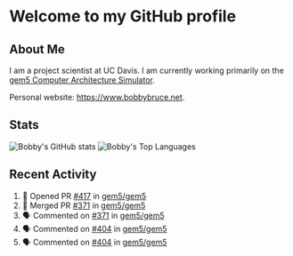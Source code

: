 # Welcome to my GitHub profile

## About Me

I am a project scientist at UC Davis. I am currently working primarily on the [gem5 Computer Architecture Simulator](https://github.com/gem5).

Personal website: <https://www.bobbybruce.net>.

## Stats

![Bobby's GitHub stats](https://github-readme-stats.vercel.app/api?username=bobbyrbruce&show_icons=true&theme=responsive&include_all_commits=true&count_private=true&show=reviews&disable_animations=true)
![Bobby's Top Languages ](https://github-readme-stats.vercel.app/api/top-langs/?username=bobbyrbruce&layout=compact&theme=responsive&count_private=true&langs_count=10&disable_animations=true)

## Recent Activity

<!--START_SECTION:activity-->
1. 💪 Opened PR [#417](https://github.com/gem5/gem5/pull/417) in [gem5/gem5](https://github.com/gem5/gem5)
2. 🎉 Merged PR [#371](https://github.com/gem5/gem5/pull/371) in [gem5/gem5](https://github.com/gem5/gem5)
3. 🗣 Commented on [#371](https://github.com/gem5/gem5/pull/371#issuecomment-1751481344) in [gem5/gem5](https://github.com/gem5/gem5)
4. 🗣 Commented on [#404](https://github.com/gem5/gem5/pull/404#issuecomment-1750009767) in [gem5/gem5](https://github.com/gem5/gem5)
5. 🗣 Commented on [#404](https://github.com/gem5/gem5/pull/404#issuecomment-1749964757) in [gem5/gem5](https://github.com/gem5/gem5)
<!--END_SECTION:activity-->
